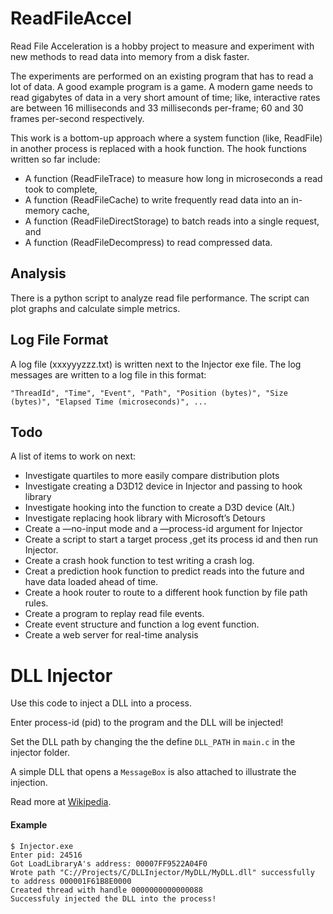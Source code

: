 # ReadFileAccel

Read File Acceleration is a hobby project to measure and experiment with new methods to read data into memory from a disk faster.

The experiments are performed on an existing program that has to read a lot of data. A good example program is a game. A modern game needs to read gigabytes of data in a very short amount of time; like, interactive rates are between 16 milliseconds and 33 milliseconds per-frame; 60 and 30 frames per-second respectively.

This work is a bottom-up approach where a system function (like, ReadFile) in another process is replaced with a hook function. The hook functions written so far include:

* A function (ReadFileTrace) to measure how long in microseconds a read took to complete,
* A function (ReadFileCache) to write frequently read data into an in-memory cache,
* A function (ReadFileDirectStorage) to batch reads into a single request, and
* A function (ReadFileDecompress) to read compressed data.

## Analysis
There is a python script to analyze read file performance. The script can plot graphs and calculate simple metrics.

## Log File Format
A log file (xxxyyyzzz.txt) is written next to the Injector exe file. The log messages are written to a log file in this format:

`"ThreadId", "Time", "Event", "Path", "Position (bytes)", "Size (bytes)", "Elapsed Time (microseconds)", ...`

## Todo
A list of items to work on next:

* Investigate quartiles to more easily compare distribution plots
* Investigate creating a D3D12 device in Injector and passing to hook library
* Investigate hooking into the function to create a D3D device (Alt.)
* Investigate replacing hook library with Microsoft’s Detours
* Create a —no-input mode and a —process-id argument for Injector
* Create a script to start a target process ,get its process id and then run Injector.
* Create a crash hook function to test writing a crash log.
* Creat a prediction hook function to predict reads into the future and have data loaded ahead of time.
* Create a hook router to route to a different hook function by file path rules.
* Create a program to replay read file events.
* Create event structure and function a log event function.
* Create a web server for real-time analysis

# DLL Injector

Use this code to inject a DLL into a process.

Enter process-id (pid) to the program and the DLL will be injected!

Set the DLL path by changing the the define `DLL_PATH` in `main.c` in the injector folder.

A simple DLL that opens a `MessageBox` is also attached to illustrate the injection.

Read more at [Wikipedia](https://en.wikipedia.org/wiki/DLL_injection).

#### Example

```
$ Injector.exe
Enter pid: 24516
Got LoadLibraryA's address: 00007FF9522A04F0
Wrote path "C://Projects/C/DLLInjector/MyDLL/MyDLL.dll" successfully to address 000001F61B8E0000
Created thread with handle 0000000000000088
Successfuly injected the DLL into the process!
```





